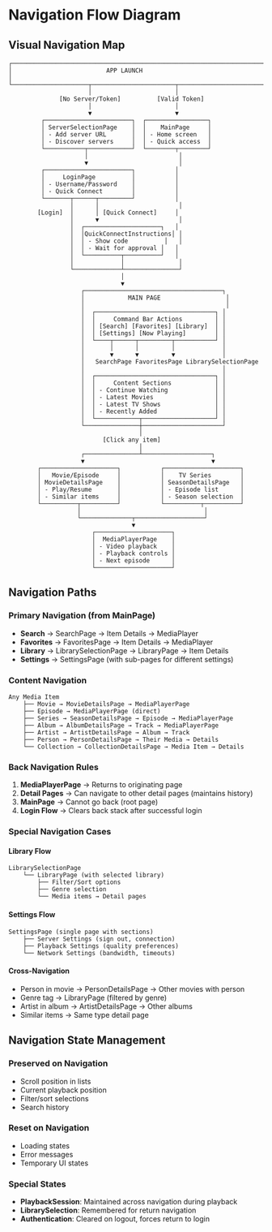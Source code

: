 # Navigation Flow Diagram

## Visual Navigation Map

```
┌─────────────────────────────────────────────────────────────────────┐
│                          APP LAUNCH                                  │
└─────────────────────┬───────────────────────┬───────────────────────┘
                      │                       │
              [No Server/Token]          [Valid Token]
                      │                       │
                      ▼                       ▼
         ┌────────────────────────┐  ┌─────────────────┐
         │ ServerSelectionPage    │  │    MainPage     │
         │ - Add server URL       │  │ - Home screen   │
         │ - Discover servers     │  │ - Quick access  │
         └───────────┬────────────┘  └────────┬────────┘
                     │                         │
                     ▼                         │
         ┌────────────────────────┐           │
         │     LoginPage          │           │
         │ - Username/Password    │           │
         │ - Quick Connect        │           │
         └───────┬──────┬─────────┘           │
                 │      │                      │
        [Login]  │      │ [Quick Connect]     │
                 │      ▼                      │
                 │  ┌─────────────────────┐   │
                 │  │QuickConnectInstructions│ │
                 │  │ - Show code          │   │
                 │  │ - Wait for approval │   │
                 │  └──────────┬──────────┘   │
                 │             │               │
                 └─────────────┴───────────────┘
                               │
                               ▼
                    ┌──────────────────────────────────────┐
                    │            MAIN PAGE                  │
                    │                                       │
                    │  ┌─────────────────────────────────┐ │
                    │  │     Command Bar Actions         │ │
                    │  │ [Search] [Favorites] [Library]  │ │
                    │  │ [Settings] [Now Playing]        │ │
                    │  └────┬──────┬─────────┬───────────┘ │
                    │       │      │         │             │
                    │       ▼      ▼         ▼             │
                    │   SearchPage FavoritesPage LibrarySelectionPage
                    │                                      │
                    │  ┌─────────────────────────────────┐ │
                    │  │     Content Sections            │ │
                    │  │ - Continue Watching             │ │
                    │  │ - Latest Movies                 │ │
                    │  │ - Latest TV Shows               │ │
                    │  │ - Recently Added                │ │
                    │  └────────────┬────────────────────┘ │
                    └───────────────┼──────────────────────┘
                                    │
                          [Click any item]
                                    │
                    ┌───────────────┴───────────────────┐
                    ▼                                   ▼
        ┌─────────────────────┐           ┌─────────────────────┐
        │   Movie/Episode     │           │    TV Series        │
        │ MovieDetailsPage    │           │ SeasonDetailsPage   │
        │ - Play/Resume       │           │ - Episode list      │
        │ - Similar items     │           │ - Season selection  │
        └──────────┬──────────┘           └──────────┬──────────┘
                   │                                  │
                   └──────────────┬───────────────────┘
                                  ▼
                       ┌─────────────────────┐
                       │  MediaPlayerPage    │
                       │ - Video playback    │
                       │ - Playback controls │
                       │ - Next episode      │
                       └─────────────────────┘
```

## Navigation Paths

### Primary Navigation (from MainPage)
- **Search** → SearchPage → Item Details → MediaPlayer
- **Favorites** → FavoritesPage → Item Details → MediaPlayer  
- **Library** → LibrarySelectionPage → LibraryPage → Item Details
- **Settings** → SettingsPage (with sub-pages for different settings)

### Content Navigation
```
Any Media Item
    ├── Movie → MovieDetailsPage → MediaPlayerPage
    ├── Episode → MediaPlayerPage (direct)
    ├── Series → SeasonDetailsPage → Episode → MediaPlayerPage
    ├── Album → AlbumDetailsPage → Track → MediaPlayerPage
    ├── Artist → ArtistDetailsPage → Album → Track
    ├── Person → PersonDetailsPage → Their Media → Details
    └── Collection → CollectionDetailsPage → Media Item → Details
```

### Back Navigation Rules
1. **MediaPlayerPage** → Returns to originating page
2. **Detail Pages** → Can navigate to other detail pages (maintains history)
3. **MainPage** → Cannot go back (root page)
4. **Login Flow** → Clears back stack after successful login

### Special Navigation Cases

#### Library Flow
```
LibrarySelectionPage
    └── LibraryPage (with selected library)
        ├── Filter/Sort options
        ├── Genre selection
        └── Media items → Detail pages
```

#### Settings Flow
```
SettingsPage (single page with sections)
    ├── Server Settings (sign out, connection)
    ├── Playback Settings (quality preferences)
    └── Network Settings (bandwidth, timeouts)
```

#### Cross-Navigation
- Person in movie → PersonDetailsPage → Other movies with person
- Genre tag → LibraryPage (filtered by genre)
- Artist in album → ArtistDetailsPage → Other albums
- Similar items → Same type detail page

## Navigation State Management

### Preserved on Navigation
- Scroll position in lists
- Current playback position
- Filter/sort selections
- Search history

### Reset on Navigation
- Loading states
- Error messages
- Temporary UI states

### Special States
- **PlaybackSession**: Maintained across navigation during playback
- **LibrarySelection**: Remembered for return navigation
- **Authentication**: Cleared on logout, forces return to login